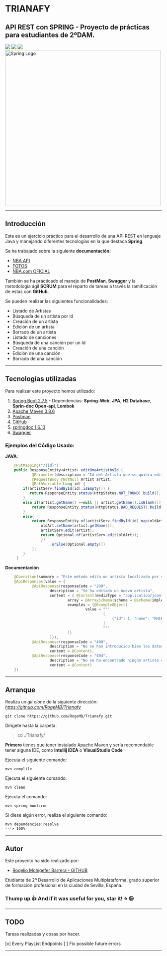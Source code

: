 # TRIANAFY
## API REST con SPRING - Proyecto de prácticas para estudiantes de 2ºDAM.

<img src="https://img.shields.io/badge/Spring--Framework-5.7-green"/>
<img src="https://img.shields.io/badge/Apache--Maven-3.8.6-blue"/>
<img src="https://img.shields.io/badge/Java-17.0-brightgreen"/>

 <img src="https://niixer.com/wp-content/uploads/2020/11/spring-boot.png" width="500" alt="Spring Logo"/>
 
___
## **Introducción**

Este es un ejercicio práctico para el desarrollo de una API REST en lenguaje Java y manejando diferentes tecnologías en la que destaca **Spring**.

Se ha trabajado sobre la siguiente **documentación:**

* [NBA API](https://github.com/kshvmdn/nba.js/blob/master/docs/api/DATA.md)
* [FOTOS](https://medium.com/@avinash.sarguru/getting-nba-player-pictures-for-you-application-6106d5530943)
* [NBA.com OFICIAL](https://www.sportingnews.com/es/nba?gr=www)


También se ha prácticado el manejo de **PostMan**, **Swagger** y la metodología ágil **SCRUM** para el reparto de tareas a través la ramificación de estas con **GitHub**.

Se pueden realizar las siguientes funcionalidades: 
* Listado de Artistas 
* Búsqueda de un artista por Id
* Creación de un artista
* Edición de un artista
* Borrado de un artista
* Listado de canciones
* Búsqueda de una canción por un Id
* Creación de una canción
* Edición de una canción
* Borrado de una canción

---

## **Tecnologías utilizadas** 

Para realizar este proyecto hemos utilizado:

1. [Spring Boot 2.7.5](https://spring.io/) - Dependencias: **Spring-Web**, **JPA**, **H2 Database**, **Sprin-doc Open-api**, **Lombok**
2. [Apache Maven 3.8.6](https://maven.apache.org/)
3. [Postman](https://www.postman.com/)
4. [GitHub](https://github.com/)
5. [springdoc 1.6.13](https://springdoc.org/)
6. [Swagger](https://swagger.io/)



### Ejemplos del Código Usado: 

**JAVA**:
```Java
    @PutMapping("/{id}")
    public ResponseEntity<Artist> editOneArtistbyId (
            @Parameter(description = "Id del Artista que se quiera editar")
            @RequestBody @NotNull Artist artist,
            @PathVariable Long id) {
        if(artistServ.findById(id).isEmpty()) {
           return ResponseEntity.status(HttpStatus.NOT_FOUND).build();
        }
        else if(artist.getName() ==null || artist.getName().isBlank()) {
            return ResponseEntity.status(HttpStatus.BAD_REQUEST).build();
        }
        else{
            return ResponseEntity.of(artistServ.findById(id).map(oldArt -> {
                oldArt.setName(artist.getName());
                artistServ.edit(artist);
                return Optional.of(artistServ.edit(oldArt));
                })
                    .orElse(Optional.empty())
            );
        }
     }

```

**Documentación**

```Java
    @Operation(summary = "Este método edita un artista localizado por su id")
    @ApiResponses(value = {
            @ApiResponse(responseCode = "200",
                    description = "Se ha editado un nuevo artista",
                    content = { @Content(mediaType = "application/json",
                            array = @ArraySchema(schema = @Schema(implementation = Artist.class)),
                            examples = {@ExampleObject(
                                    value = """
                                            [
                                                {"id": 1, "name": "RHCP"},    
                                            ]                                          
                                            """
                            )}
                    )}),
            @ApiResponse(responseCode = "400",
                    description = "No se han introducido bien los datos del artista",
                    content = @Content),
            @ApiResponse(responseCode = "404",
                    description = "No se ha encontrado ningún artista con ese ID",
                    content = @Content)
    })
```


---
## **Arranque**



Realiza un *git clone* de la siguiente dirección: 
*https://github.com/RogeMB/Trianafy*

```console
git clone https://github.com/RogeMB/Trianafy.git
```

Dirígete hasta la carpeta:

> cd ./Trianafy/


**Primero** tienes que tener instalado Apache Maven y sería recomendable tener alguna IDE, como **Intellij IDEA** o **VisualStudio Code**

Ejecuta el siguiente comando:
    
    mvn complile
    
    
Ejecuta el siguiente comando:
    
    mvn clean


Ejecuta el comando:

    mvn spring-boot:run
    
    
Si diese algún error, realiza el siguiente comando:  

    mvn dependencies:resolve
    ---> 100% 

___
## **Autor**

Este proyecto ha sido realizado por: 

* [Rogelio Mohigefer Barrera - GITHUB](https://github.com/RogeMB)

Etudiante de 2º Desarrollo de Aplicaciones Multiplataforma, grado 
superior de formación profesional en la ciudad de Sevilla, España.

### **Thump up :+1: And if it was useful for you, star it! :star: :smiley:**

___
## **TODO**

Tareas realizadas y cosas por hacer.

[x] Every PlayList Endpoints
[ ] Fix possible future errors
___


